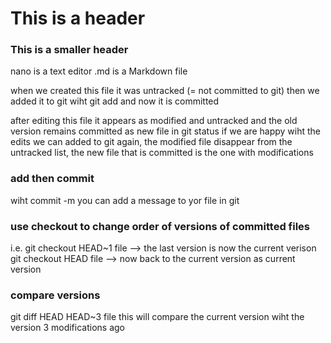 # This is a header
### This is a smaller header

nano is a text editor
.md is a Markdown file

when we created this file it was untracked (= not committed to git)
then we added it to git wiht git add and now it is committed

after editing this file it appears as modified and untracked and the old version remains committed as new file in git status
if we are happy wiht the edits we can added to git again, the modified file disappear from the untracked list,
the new file that is committed is the one with modifications

### add then commit
wiht commit -m you can add a message to yor file in git

### use checkout to change order of versions of committed files
i.e. git checkout HEAD~1 file --> the last version is now the current verison
git checkout HEAD file --> now back to the current version as current version

### compare versions
git diff HEAD HEAD~3 file
this will compare the current version wiht the version 3 modifications ago
